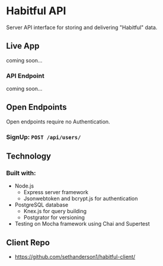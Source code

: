 # Habitful API

Server API interface for storing and delivering "Habitful" data.

## Live App

coming soon...

### API Endpoint

coming soon...

## Open Endpoints

Open endpoints require no Authentication.

### SignUp: `POST /api/users/`

## Technology

### Built with:
* Node.js
    * Express server framework
    * Jsonwebtoken and bcrypt.js for authentication
* PostgreSQL database
    * Knex.js for query building
    * Postgrator for versioning
* Testing on Mocha framework using Chai and Supertest

## Client Repo

* https://github.com/sethanderson1/habitful-client/
